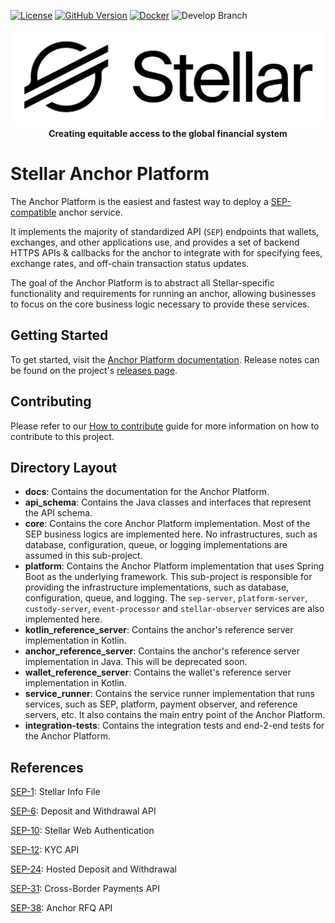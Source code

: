 [![License](https://badgen.net/badge/license/Apache%202/blue?icon=github&label=License)](https://github.com/stellar/java-stellar-anchor-sdk/blob/develop/LICENSE)
[![GitHub Version](https://badgen.net/github/release/stellar/java-stellar-anchor-sdk?icon=github&label=Latest%20release)](https://github.com/stellar/java-stellar-anchor-sdk/releases)
[![Docker](https://badgen.net/badge/Latest%20Release/v2.2.4/blue?icon=docker)](https://hub.docker.com/r/stellar/anchor-platform/tags?page=1&name=2.2.4)
![Develop Branch](https://github.com/stellar/java-stellar-anchor-sdk/actions/workflows/wk_push_to_develop.yml/badge.svg?branch=develop)

<div style="text-align: center">
<img alt="Stellar" src="https://github.com/stellar/.github/raw/master/stellar-logo.png" width="558" />
<br/>
<strong>Creating equitable access to the global financial system</strong>
</div>

# Stellar Anchor Platform

The Anchor Platform is the easiest and fastest way to deploy
a [SEP-compatible](https://github.com/stellar/stellar-protocol/tree/master/ecosystem) anchor service.

It implements the majority of standardized API (`SEP`) endpoints that wallets, exchanges, and other applications use,
and provides a set of backend HTTPS APIs & callbacks for the anchor to integrate with for specifying fees, exchange
rates, and off-chain transaction status updates.

The goal of the Anchor Platform is to abstract all Stellar-specific functionality and requirements for running an
anchor, allowing businesses to focus on the core business logic necessary to provide these services.

## Getting Started

To get started, visit the [Anchor Platform documentation](https://developers.stellar.org/docs/category/anchor-platform).
Release notes can be found on the
project's [releases page](https://github.com/stellar/java-stellar-anchor-sdk/releases).

## Contributing

Please refer to our [How to contribute](/docs/01%20-%20Contributing/README.md) guide for more information on how to
contribute to this project.

## Directory Layout
- __docs__: Contains the documentation for the Anchor Platform.
- __api_schema__: Contains the Java classes and interfaces that represent the API schema.
- __core__: Contains the core Anchor Platform implementation. Most of the SEP business logics are implemented here. No
  infrastructures, such as database, configuration, queue, or logging implementations are assumed in this sub-project.
- __platform__: Contains the Anchor Platform implementation that uses Spring Boot as the underlying framework. This
  sub-project is responsible for providing the infrastructure implementations, such as database, configuration, queue,
  and logging. The `sep-server`, `platform-server`, `custody-server`, `event-processor` and `stellar-observer` services are also implemented here.
- __kotlin_reference_server__: Contains the anchor's reference server implementation in Kotlin.
- __anchor_reference_server__: Contains the anchor's reference server implementation in Java. This will be deprecated soon.
- __wallet_reference_server__: Contains the wallet's reference server implementation in Kotlin.
- __service_runner__: Contains the service runner implementation that runs services, such as SEP, platform, payment
  observer, and reference servers, etc. It also contains the main entry point of the Anchor Platform.
- __integration-tests__: Contains the integration tests and end-2-end tests for the Anchor Platform.

## References
[SEP-1](https://stellar.org/protocol/sep-6): Stellar Info File

[SEP-6](https://stellar.org/protocol/sep-6): Deposit and Withdrawal API

[SEP-10](https://stellar.org/protocol/sep-10): Stellar Web Authentication

[SEP-12](https://stellar.org/protocol/sep-12): KYC API

[SEP-24](https://stellar.org/protocol/sep-24): Hosted Deposit and Withdrawal

[SEP-31](https://stellar.org/protocol/sep-31): Cross-Border Payments API

[SEP-38](https://stellar.org/protocol/sep-38): Anchor RFQ API
